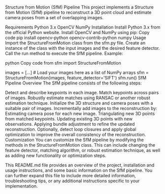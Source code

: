 Structure from Motion (SfM) Pipeline
This project implements a Structure from Motion (SfM) pipeline to reconstruct a 3D point cloud and estimate camera poses from a set of overlapping images.

Requirements
Python 3.x
OpenCV
NumPy
Installation
Install Python 3.x from the official Python website.
Install OpenCV and NumPy using pip:
Copy code
pip install opencv-python opencv-contrib-python numpy
Usage
Import the StructureFromMotion class from the sfm.py file.
Create an instance of the class with the input images and the desired feature detector.
Call the run method to execute the SfM pipeline.
Example:

python
Copy code
from sfm import StructureFromMotion

images = [...] # Load your images here as a list of NumPy arrays
sfm = StructureFromMotion(images, feature_detector='SIFT')
sfm.run()
SfM Pipeline Overview
The SfM pipeline consists of the following steps:

Detect and describe keypoints in each image.
Match keypoints across pairs of images.
Robustly estimate matches using RANSAC or another robust estimation technique.
Initialize the 3D structure and camera poses with a suitable pair of images.
Incrementally add images to the reconstruction by:
Estimating camera pose for each new image.
Triangulating new 3D points from matched keypoints.
Updating existing 3D points with new observations.
Applying bundle adjustment to refine the updated reconstruction.
Optionally, detect loop closures and apply global optimization to improve the overall consistency of the reconstruction.
Customization
You can customize the SfM pipeline by modifying the methods in the StructureFromMotion class. This can include changing the feature detector, matching algorithm, or robust estimation technique, as well as adding new functionality or optimization steps.

This README.md file provides an overview of the project, installation and usage instructions, and some basic information on the SfM pipeline. You can further expand this file to include more detailed information, troubleshooting tips, or any additional instructions specific to your implementation.
